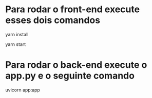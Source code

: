 # Para rodar o front-end execute esses dois comandos

yarn install

yarn start

# Para rodar o back-end execute o app.py e o seguinte comando

uvicorn app:app
